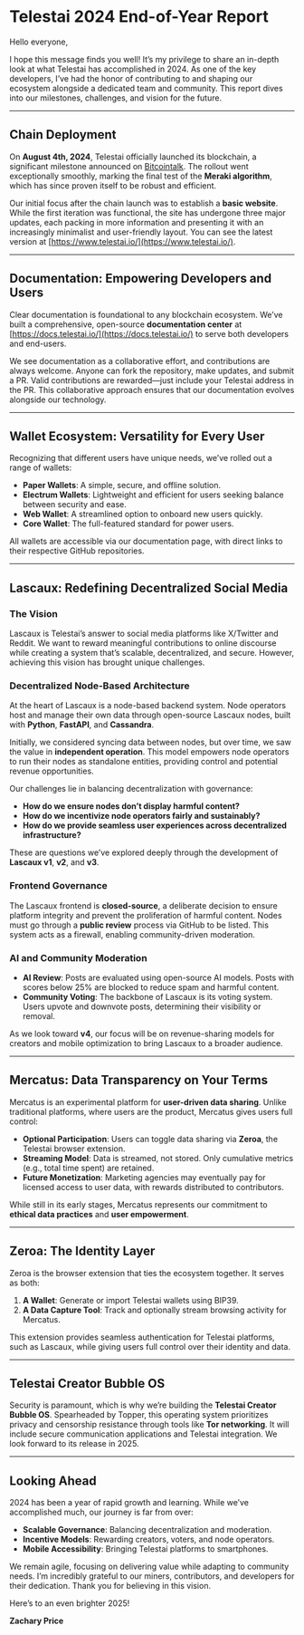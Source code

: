 # **Telestai 2024 End-of-Year Report**

Hello everyone,

I hope this message finds you well! It’s my privilege to share an in-depth look at what Telestai has accomplished in 2024. As one of the key developers, I’ve had the honor of contributing to and shaping our ecosystem alongside a dedicated team and community. This report dives into our milestones, challenges, and vision for the future.

---

## **Chain Deployment**

On **August 4th, 2024**, Telestai officially launched its blockchain, a significant milestone announced on [Bitcointalk](https://bitcointalk.org/index.php?topic=5505103.0). The rollout went exceptionally smoothly, marking the final test of the **Meraki algorithm**, which has since proven itself to be robust and efficient.

Our initial focus after the chain launch was to establish a **basic website**. While the first iteration was functional, the site has undergone three major updates, each packing in more information and presenting it with an increasingly minimalist and user-friendly layout. You can see the latest version at [https://www.telestai.io/](https://www.telestai.io/).

---

## **Documentation: Empowering Developers and Users**

Clear documentation is foundational to any blockchain ecosystem. We’ve built a comprehensive, open-source **documentation center** at [https://docs.telestai.io/](https://docs.telestai.io/) to serve both developers and end-users. 

We see documentation as a collaborative effort, and contributions are always welcome. Anyone can fork the repository, make updates, and submit a PR. Valid contributions are rewarded—just include your Telestai address in the PR. This collaborative approach ensures that our documentation evolves alongside our technology.

---

## **Wallet Ecosystem: Versatility for Every User**

Recognizing that different users have unique needs, we’ve rolled out a range of wallets:
- **Paper Wallets**: A simple, secure, and offline solution.
- **Electrum Wallets**: Lightweight and efficient for users seeking balance between security and ease.
- **Web Wallet**: A streamlined option to onboard new users quickly.
- **Core Wallet**: The full-featured standard for power users.

All wallets are accessible via our documentation page, with direct links to their respective GitHub repositories.

---

## **Lascaux: Redefining Decentralized Social Media**

### **The Vision**
Lascaux is Telestai’s answer to social media platforms like X/Twitter and Reddit. We want to reward meaningful contributions to online discourse while creating a system that’s scalable, decentralized, and secure. However, achieving this vision has brought unique challenges.

### **Decentralized Node-Based Architecture**
At the heart of Lascaux is a node-based backend system. Node operators host and manage their own data through open-source Lascaux nodes, built with **Python**, **FastAPI**, and **Cassandra**. 

Initially, we considered syncing data between nodes, but over time, we saw the value in **independent operation**. This model empowers node operators to run their nodes as standalone entities, providing control and potential revenue opportunities.

Our challenges lie in balancing decentralization with governance:
- **How do we ensure nodes don’t display harmful content?**
- **How do we incentivize node operators fairly and sustainably?**
- **How do we provide seamless user experiences across decentralized infrastructure?**

These are questions we’ve explored deeply through the development of **Lascaux v1**, **v2**, and **v3**.

### **Frontend Governance**
The Lascaux frontend is **closed-source**, a deliberate decision to ensure platform integrity and prevent the proliferation of harmful content. Nodes must go through a **public review** process via GitHub to be listed. This system acts as a firewall, enabling community-driven moderation.

### **AI and Community Moderation**
- **AI Review**: Posts are evaluated using open-source AI models. Posts with scores below 25% are blocked to reduce spam and harmful content.
- **Community Voting**: The backbone of Lascaux is its voting system. Users upvote and downvote posts, determining their visibility or removal.

As we look toward **v4**, our focus will be on revenue-sharing models for creators and mobile optimization to bring Lascaux to a broader audience.

---

## **Mercatus: Data Transparency on Your Terms**

Mercatus is an experimental platform for **user-driven data sharing**. Unlike traditional platforms, where users are the product, Mercatus gives users full control:
- **Optional Participation**: Users can toggle data sharing via **Zeroa**, the Telestai browser extension.
- **Streaming Model**: Data is streamed, not stored. Only cumulative metrics (e.g., total time spent) are retained.
- **Future Monetization**: Marketing agencies may eventually pay for licensed access to user data, with rewards distributed to contributors.

While still in its early stages, Mercatus represents our commitment to **ethical data practices** and **user empowerment**.

---

## **Zeroa: The Identity Layer**

Zeroa is the browser extension that ties the ecosystem together. It serves as both:
1. **A Wallet**: Generate or import Telestai wallets using BIP39.
2. **A Data Capture Tool**: Track and optionally stream browsing activity for Mercatus.

This extension provides seamless authentication for Telestai platforms, such as Lascaux, while giving users full control over their identity and data.

---

## **Telestai Creator Bubble OS**

Security is paramount, which is why we’re building the **Telestai Creator Bubble OS**. Spearheaded by Topper, this operating system prioritizes privacy and censorship resistance through tools like **Tor networking**. It will include secure communication applications and Telestai integration. We look forward to its release in 2025.

---

## **Looking Ahead**

2024 has been a year of rapid growth and learning. While we’ve accomplished much, our journey is far from over:
- **Scalable Governance**: Balancing decentralization and moderation.
- **Incentive Models**: Rewarding creators, voters, and node operators.
- **Mobile Accessibility**: Bringing Telestai platforms to smartphones.

We remain agile, focusing on delivering value while adapting to community needs. I’m incredibly grateful to our miners, contributors, and developers for their dedication. Thank you for believing in this vision.

Here’s to an even brighter 2025!

**Zachary Price**  

